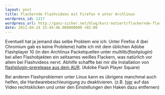 ```yaml
---
layout: post
title: Flackernde Flashvideos mit Firefox 4 unter Archlinux
wordpress_id: 1217
wordpress_url: http://ganz-sicher.net/blog/kurz-notiert/flackernde-flashvideos-mit-firefox-4-unter-archlinux/
date: 2011-04-24 15:44:46.000000000 +02:00
---
```

<p>Eventuell hat ja jemand das selbe Problem wie ich: Unter Firefox 4 (bei Chromium gab es keine Probleme) hatte ich mit dem &uuml;blichen Adobe Flashplayer 10 (in den Archlinux Packetquellen unter <em>multilib/flashplugin</em>) bei allen Flashobjekten ein seltsames wei&szlig;es Flackern, was nat&uuml;rlich vor allem bei Flashvideos nervt. Abhilfe schaffte bei mir die Installation von <a href="https://aur.archlinux.org/packages.php?ID=32072">flashplugin-prerelease aus dem AUR</a>. (<span class="f3">Adobe Flash Player Square</span>)

Bei anderen Flashproblemen unter Linux kann es &uuml;brigens manchmal auch helfen, die Hardwarebeschleunigung zu deaktivieren. (z.B. <a href="http://www.youtube.com/swf_test.html">hier</a> auf das Video rechtsklicken und unter den Einstellungen den Haken dazu entfernen)

&nbsp;</p>

